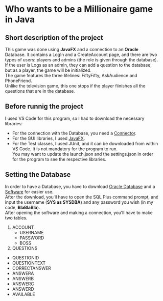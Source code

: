 # Who wants to be a Millionaire game in Java
## Short description of the project
This game was done using **JavaFX** and a connection to an **Oracle** Database. It contains a LogIn and a CreateAccount page, and there are two types of users: players and admins (the role is given through the database). If the user is Logs as an admin, they can add a question to the database, but as a player, the game will be initialized. <br>
The game features the three lifelines: FiftyFifty, AskAudience and PhoneFriend. <br>
Unlike the television game, this one stops if the player fiinishes all the questions that are in the database. 
## Before runnig the project
I used VS Code for this program, so I had to download the necessary libraries:
* For the connection with the Database, you need a [Connector](https://www.oracle.com/database/technologies/appdev/jdbc-downloads.html). 
* For the GUI libraries, I used [JavaFX](https://gluonhq.com/products/javafx/).
* For the Test classes, I used JUnit, and it can be downloaded from within VS Code. It is not mandatory for the program to run. <br>
You may want to update the launch.json and the settings.json in order for the program to see the respective libraries.
## Setting the Database
In order to have a Database, you have to download [Oracle Database](https://www.oracle.com/ro/database/technologies/xe-downloads.html) and a [Software](https://www.oracle.com/database/sqldeveloper/technologies/download/) for easier use. <br>
After the download, you'll have to open the SQL Plus command prompt, and input the username (**SYS as SYSDBA**) and any password you wish (in my code, **BlaBlaBla**). <br> 
After opening the software and making a connection, you'll have to make two tables. <br>
1. ACCOUNT
   - USERNAME
   - PASSWORD
   - BOSS
2. QUESTIONS
  - QUESTIONID
  - QUESTIONTEXT
  - CORRECTANSWER
  - ANSWERA
  - ANSWERB
  - ANSWERC
  - ANSWERD
  - AVAILABLE
